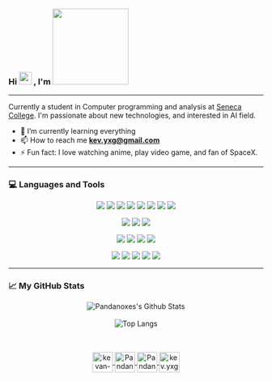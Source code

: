 ### Hi <img src="https://media.giphy.com/media/hvRJCLFzcasrR4ia7z/giphy.gif" width="25px"> , I'm <img src="https://github.com/Pandanoxes/Pandanoxes/blob/master/name.gif" width="150px">

---

Currently a student in Computer programming and analysis at [Seneca College](https://www.senecacollege.ca/). I'm passionate about new technologies, and interested in AI field.

- 🌱 I’m currently learning everything
- 📫 How to reach me **kev.yxg@gmail.com**
- ⚡ Fun fact: I love watching anime, play video game, and fan of SpaceX.

---

### 💻 Languages and Tools

<!-- Langagues -->
<p align="center">
<img src="https://img.shields.io/badge/java-%23ED8B00.svg?&style=for-the-badge&logo=java&logoColor=white"/>
<img src="https://img.shields.io/badge/c++%20-%2300599C.svg?&style=for-the-badge&logo=c%2B%2B&ogoColor=white"/>
<img src="https://img.shields.io/badge/c%20-%23A8B9CC.svg?&style=for-the-badge&logo=c&logoColor=white"/>
<img src="https://img.shields.io/badge/python%20-%2314354C.svg?&style=for-the-badge&logo=python&logoColor=white"/>
<img src="https://img.shields.io/badge/PowerShell%20-%235391FE.svg?&style=for-the-badge&logo=PowerShell&logoColor=white"/>
<img src="https://img.shields.io/badge/javascript%20-%23323330.svg?&style=for-the-badge&logo=javascript&logoColor=%23F7DF1E"/>
<img src="https://img.shields.io/badge/css3%20-%231572B6.svg?&style=for-the-badge&logo=css3&logoColor=white"/>
<img src="https://img.shields.io/badge/html5%20-%23E34F26.svg?&style=for-the-badge&logo=html5&logoColor=white"/>
</p>
<!-- Database -->
<p align="center">
<img src="https://img.shields.io/badge/Oracle%20SQL%20-%23ACB9C1.svg?&style=for-the-badge&logo=Oracle&logoColor=white">
<img src ="https://img.shields.io/badge/MongoDB-%234ea94b.svg?&style=for-the-badge&logo=mongodb&logoColor=white"/>
<img src="https://img.shields.io/badge/mysql-%234479A1.svg?&style=for-the-badge&logo=mysql&logoColor=white"/>
</p>
<!-- IDE -->
<p align="center">
<img src="https://img.shields.io/badge/Visual Studio Code%20-%23007ACC.svg?&style=for-the-badge&logo=visual-studio-code&logoColor=white"/>
<img src="https://img.shields.io/badge/Visual Studio%20-%235C2D91.svg?&style=for-the-badge&logo=visual-studio&logoColor=white"/>
<img src="https://img.shields.io/badge/Eclipse%20IDE%20-%232C2255.svg?&style=for-the-badge&logo=eclipse-ide&logoColor=white"/>
<img src="https://img.shields.io/badge/IntelliJ%20IDE%20-%23000000.svg?&style=for-the-badge&logo=intellij-idea&logoColor=white"/>
</p>
<!-- Framework -->
<p align="center">
<img src="https://img.shields.io/badge/node.js%20-%2343853D.svg?&style=for-the-badge&logo=node.js&logoColor=white"/>
<img src="https://img.shields.io/badge/bootstrap%20-%23563D7C.svg?&style=for-the-badge&logo=bootstrap&logoColor=white"/>
<img src="https://img.shields.io/badge/express.js%20-%23404d59.svg?&style=for-the-badge"/>
<img src="https://img.shields.io/badge/github%20-%23121011.svg?&style=for-the-badge&logo=github&logoColor=white"/>
<img src="https://img.shields.io/badge/heroku%20-%23430098.svg?&style=for-the-badge&logo=heroku&logoColor=white"/>
</p>

---

### 📈 My GitHub Stats

<div align="center">
<img  alt ="Pandanoxes's Github Stats"src="https://github-readme-stats.vercel.app/api?username=Pandanoxes&show_icons=true&theme=buefy">
</div>
<br>
<div align="center">
<img alt ="Top Langs"src="https://github-readme-stats.vercel.app/api/top-langs/?username=Pandanoxes&layout=compact&theme=buefy">
</div>

<br>
<br>

<p align="center">
<a href="https://linkedin.com/in/kevan-yang">
<img align="center" src="https://img.icons8.com/color/linkedin" alt="kevan-yang" height="40" width="40" />
</a>
<a href="https://github.com/Pandanoxes">
<img align="center" src="https://img.icons8.com/nolan/64/github.png" alt="Pandanoxes's GitHub Profile" height="40" width="40" />
</a>
<a href="https://dev.to/pandanoxes">
  <img align="center" src="https://d2fltix0v2e0sb.cloudfront.net/dev-badge.svg" alt="Pandanox's DEV Profile" height="40" width="40">
</a>
<a href="mailto:kev.yxg@gmail.com">
  <img align="center" src="https://img.icons8.com/nolan/64/email.png" alt="kev.yxg@gmail.com" height="40" width="40">
</a>
</p>
